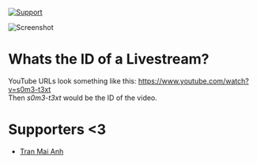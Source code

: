 [![Support](https://img.shields.io/badge/Donate-%3C3-ff69b4)](https://www.donationalerts.com/r/airkek)

![Screenshot](https://i.imgur.com/ifpcVvB.png)

# Whats the ID of a Livestream?

YouTube URLs look something like this: https://www.youtube.com/watch?v=s0m3-t3xt <br />
Then _s0m3-t3xt_ would be the ID of the video.

# Supporters <3
- [Tran Mai Anh](https://github.com/tranmaianh75)
